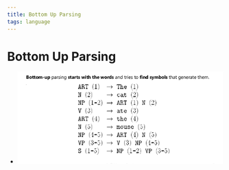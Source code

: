```yaml
---
title: Bottom Up Parsing
tags: language
---
```


# Bottom Up Parsing
- ![im](assets/Pasted%20Image%2020220506183325.png)
































































































